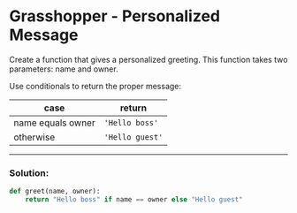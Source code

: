 # Grasshopper - Personalized Message

Create a function that gives a personalized greeting. This function takes two parameters: name and owner.

Use conditionals to return the proper message:

| case |	return |
|--|--|
| name equals owner	| `'Hello boss'` |
| otherwise	| `'Hello guest'` |

---

### Solution:

```python
def greet(name, owner):
    return "Hello boss" if name == owner else "Hello guest"
```

